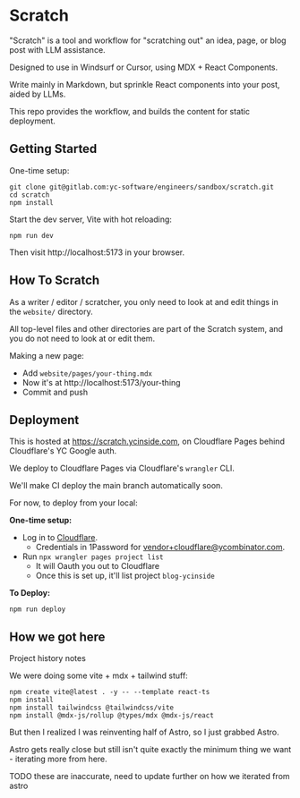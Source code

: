# Scratch

"Scratch" is a tool and workflow for "scratching out" an idea, page, or blog post with LLM assistance.

Designed to use in Windsurf or Cursor, using MDX + React Components.

Write mainly in Markdown, but sprinkle React components into your post, aided by LLMs.

This repo provides the workflow, and builds the content for static deployment.

## Getting Started

One-time setup:

```
git clone git@gitlab.com:yc-software/engineers/sandbox/scratch.git
cd scratch
npm install
```

Start the dev server, Vite with hot reloading:

```
npm run dev
```

Then visit http://localhost:5173 in your browser.

## How To Scratch

As a writer / editor / scratcher, you only need to look at and edit things in the `website/` directory.

All top-level files and other directories are part of the Scratch system, and you do not need to look at or edit them.

Making a new page:

- Add `website/pages/your-thing.mdx`
- Now it's at http://localhost:5173/your-thing
- Commit and push

## Deployment

This is hosted at https://scratch.ycinside.com, on Cloudflare Pages behind Cloudflare's YC Google auth.

We deploy to Cloudflare Pages via Cloudflare's `wrangler` CLI.

We'll make CI deploy the main branch automatically soon.

For now, to deploy from your local:

**One-time setup:**

- Log in to [Cloudflare](https://dash.cloudflare.com/login).
  - Credentials in 1Password for vendor+cloudflare@ycombinator.com.
- Run `npx wrangler pages project list`
  - It will Oauth you out to Cloudflare
  - Once this is set up, it'll list project `blog-ycinside`

**To Deploy:**

```
npm run deploy
```

## How we got here

Project history notes

We were doing some vite + mdx + tailwind stuff:

```
npm create vite@latest . -y -- --template react-ts
npm install
npm install tailwindcss @tailwindcss/vite
npm install @mdx-js/rollup @types/mdx @mdx-js/react
```

But then I realized I was reinventing half of Astro, so I just grabbed Astro.

Astro gets really close but still isn't quite exactly the minimum thing we want - iterating more from here.

TODO these are inaccurate, need to update further on how we iterated from astro
